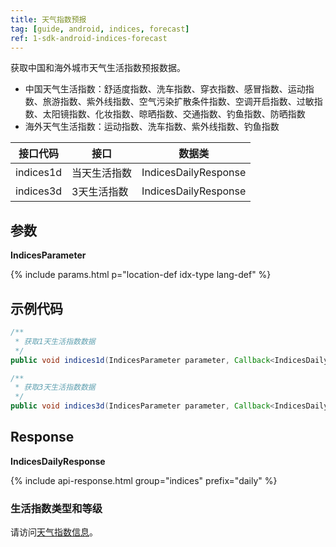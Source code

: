 ```yaml
---
title: 天气指数预报
tag: [guide, android, indices, forecast]
ref: 1-sdk-android-indices-forecast
---
```


获取中国和海外城市天气生活指数预报数据。

- 中国天气生活指数：舒适度指数、洗车指数、穿衣指数、感冒指数、运动指数、旅游指数、紫外线指数、空气污染扩散条件指数、空调开启指数、过敏指数、太阳镜指数、化妆指数、晾晒指数、交通指数、钓鱼指数、防晒指数
- 海外天气生活指数：运动指数、洗车指数、紫外线指数、钓鱼指数

| 接口代码| 接口         | 数据类      |
| ----------- | ------------ | ----------- |
| indices1d| 当天生活指数  | IndicesDailyResponse |
| indices3d| 3天生活指数  | IndicesDailyResponse |

## 参数

**IndicesParameter**

{% include params.html p="location-def idx-type lang-def" %}

## 示例代码

```java
/**
 * 获取1天生活指数数据
 */
public void indices1d(IndicesParameter parameter, Callback<IndicesDailyResponse> callback);

/**
 * 获取3天生活指数数据
 */
public void indices3d(IndicesParameter parameter, Callback<IndicesDailyResponse> callback);
```

## Response 

**IndicesDailyResponse**

{% include api-response.html group="indices" prefix="daily" %}

<!-- | 属性         | 说明                       | 示例值                |
| ------------ | -------------------------- | --------------------- |
| getCode      | 参考[状态码](/docs/resource/status-code/)                    | 200 |
| getUpdateTime | 接口更新时间             | 2017-10-25T04:34+08:00     |
| getFxLink     | 所查询城市的天气预报网页 | https://www.qweather.com/indices/beijing-101010100.html |
| getDaily | 生活指数逐天预报数据       | List&lt;IndicesDaily&gt; |
| getRefer     | Refer 数据来源以及数据授权 | Refer                 |

**Refer**

| 属性        | 说明        | 类型                | 示例值        |
| ---------- | ----------- | ------------------ | ------------ |
| getSources | 原始数据来源  | List&lt;String&gt; | QWeather     |
| getLicense | 使用许可     | List&lt;String&gt; | QWeather Developers License |

**IndicesDaily**

| 属性        | 说明         |
| ----------- | ----------------------- |
| getDate     | 预报日期，格式 yyyy-MM-dd     |
| getLevel    | 生活指数预报等级          |
| getCategory | 生活指数预报级别名称     |
| getName     | 生活指数名称             |
| getType     | 生活指数类型 |
| getText     | 生活指数详细描述         | -->

### 生活指数类型和等级

请访问[天气指数信息](/docs/resource/indices-info/)。



